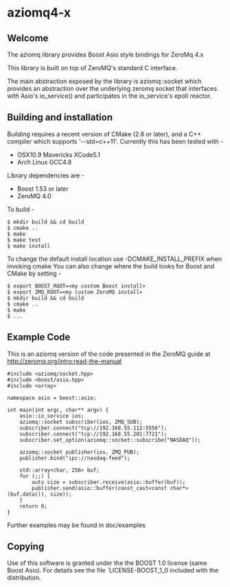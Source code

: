 # aziomq4-x

## Welcome
The aziomq library provides Boost Asio style bindings for ZeroMq 4.x

This library is built on top of ZeroMQ's standard C interface.

The main abstraction exposed by the library is aziomq::socket which
provides an abstraction over the underlying zeromq socket that
interfaces with Asio's io_service() and participates in the io_service's
epoll reactor.

## Building and installation

Building requires a recent version of CMake (2.8 or later), and a C++ compiler
which supports '--std=c++11'.  Currently this has been tested with -
* OSX10.9 Mavericks XCode5.1
* Arch Linux GCC4.8

Library dependencies are -
* Boost 1.53 or later
* ZeroMQ 4.0

To build -
```
$ mkdir build && cd build
$ cmake ..
$ make
$ make test
$ make install
```

To change the default install location use -DCMAKE_INSTALL_PREFIX when invoking cmake
You can also change where the build looks for Boost and CMake by setting -

```
$ export BOOST_ROOT=<my custom Boost install>
$ export ZMQ_ROOT=<my custom ZeroMQ install>
$ mkdir build && cd build
$ cmake ..
$ make
$ ...
```

## Example Code
This is an aziomq version of the code presented in the ZeroMQ guide at
http://zeromq.org/intro:read-the-manual

```
#include <aziomq/socket.hpp>
#include <boost/asio.hpp>
#include <array>

namespace asio = boost::asio;

int main(int argc, char** argv) {
    asio::io_service ios;
    aziomq::socket subscriber(ios, ZMQ_SUB);
    subscriber.connect("tcp://192.168.55.112:5556");
    subscriber.connect("tcp://192.168.55.201:7721");
    subscriber.set_option(aziomq::socket::subscribe("NASDAQ"));

    aziomq::socket publisher(ios, ZMQ_PUB);
    publisher.bind("ipc://nasdaq-feed");

    std::array<char, 256> buf;
    for (;;) {
        auto size = subscriber.receive(asio::buffer(buf));
        publisher.send(asio::buffer(const_cast<const char*>(buf.data()), size));
    }
    return 0;
}
```

Further examples may be found in doc/examples

## Copying

Use of this software is granted under the the BOOST 1.0 license
(same Boost Asio).  For details see the file `LICENSE-BOOST_1_0
included with the distribution.
